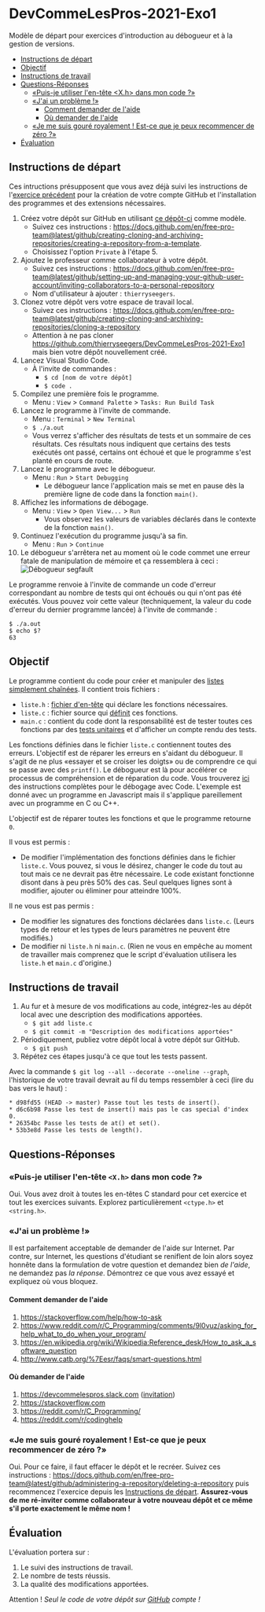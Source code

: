 # DevCommeLesPros-2021-Exo1

Modèle de départ pour exercices d'introduction au débogueur et à la gestion de versions.

<!-- TOC depthfrom:2 -->

- [Instructions de départ](#instructions-de-d%C3%A9part)
- [Objectif](#objectif)
- [Instructions de travail](#instructions-de-travail)
- [Questions-Réponses](#questions-r%C3%A9ponses)
    - [«Puis-je utiliser l'en-tête <X.h> dans mon code ?»](#%C2%ABpuis-je-utiliser-len-t%C3%AAte-xh-dans-mon-code-%C2%BB)
    - [«J'ai un problème !»](#%C2%ABjai-un-probl%C3%A8me-%C2%BB)
        - [Comment demander de l'aide](#comment-demander-de-laide)
        - [Où demander de l'aide](#o%C3%B9-demander-de-laide)
    - [«Je me suis gouré royalement ! Est-ce que je peux recommencer de zéro ?»](#%C2%ABje-me-suis-gour%C3%A9-royalement--est-ce-que-je-peux-recommencer-de-z%C3%A9ro-%C2%BB)
- [Évaluation](#%C3%A9valuation)

<!-- /TOC -->

## Instructions de départ

Ces intructions présupposent que vous avez déjà suivi les instructions de l'[exercice précédent](https://github.com/thierryseegers/DevCommeLesPros-2021-Exo0) pour la création de votre compte GitHub et l'installation des programmes et des extensions nécessaires.

1. Créez votre dépôt sur GitHub en utilisant [ce dépôt-ci](https://github.com/thierryseegers/DevCommeLesPros-2021-Exo1) comme modèle.
    - Suivez ces instructions : https://docs.github.com/en/free-pro-team@latest/github/creating-cloning-and-archiving-repositories/creating-a-repository-from-a-template.
    - Choisissez l'option `Private` à l'étape 5.
1. Ajoutez le professeur comme collaborateur à votre dépôt.
    - Suivez ces instructions : https://docs.github.com/en/free-pro-team@latest/github/setting-up-and-managing-your-github-user-account/inviting-collaborators-to-a-personal-repository
    - Nom d'utilisateur à ajouter : `thierryseegers`.
1. Clonez votre dépôt vers votre espace de travail local.
    - Suivez ces instructions : https://docs.github.com/en/free-pro-team@latest/github/creating-cloning-and-archiving-repositories/cloning-a-repository
    - Attention à ne pas cloner https://github.com/thierryseegers/DevCommeLesPros-2021-Exo1 mais bien votre dépôt nouvellement créé.
1. Lancez Visual Studio Code.
    - À l'invite de commandes :
        - `$ cd [nom de votre dépôt]`
        - `$ code .`
1. Compilez une première fois le programme.
    - Menu : `View` > `Command Palette` > `Tasks: Run Build Task`
1. Lancez le programme à l'invite de commande.
    - Menu : `Terminal` > `New Terminal`
    - `$ ./a.out`
    - Vous verrez s'afficher des résultats de tests et un sommaire de ces résultats.
    Ces résultats nous indiquent que certains des tests exécutés ont passé, certains ont échoué et que le programme s'est planté en cours de route.
1. Lancez le programme avec le débogueur.
    - Menu : `Run` > `Start Debugging`
        - Le débogueur lance l'application mais se met en pause dès la première ligne de code dans la fonction `main()`.
1. Affichez les informations de débogage.
    - Menu : `View` > `Open View...` > `Run`
        - Vous observez les valeurs de variables déclarés dans le contexte de la fonction `main()`.
1. Continuez l'exécution du programme jusqu'à sa fin.
    - Menu : `Run` > `Continue`
1. Le débogueur s'arrêtera net au moment où le code commet une erreur fatale de manipulation de mémoire et ça ressemblera à ceci :
![Débogueur segfault](https://user-images.githubusercontent.com/1580647/102505819-bf0a9500-4082-11eb-8bb6-d39b14596d60.png)

Le programme renvoie à l'invite de commande un code d'erreur correspondant au nombre de tests qui ont échoués ou qui n'ont pas été exécutés.
Vous pouvez voir cette valeur (techniquement, la valeur du code d'erreur du dernier programme lancée) à l'invite de commande :
```
$ ./a.out
$ echo $?
63
```

## Objectif

Le programme contient du code pour créer et manipuler des [listes simplement chaînées](https://fr.wikipedia.org/wiki/Liste_cha%C3%AEn%C3%A9e#Liste_simplement_cha%C3%AEn%C3%A9e).
Il contient trois fichiers :
- `liste.h` : [fichier d'en-tête](https://en.wikipedia.org/wiki/Include_directive#C/C++) qui déclare les fonctions nécessaires.
- `liste.c` : fichier source qui [définit](https://stackoverflow.com/a/1410632/1300177) ces fonctions.
- `main.c` : contient du code dont la responsabilité est de tester toutes ces fonctions par des [tests unitaires](https://fr.wikipedia.org/wiki/Test_unitaire) et d'afficher un compte rendu des tests.

Les fonctions définies dans le fichier `liste.c` contiennent toutes des erreurs.
L'objectif est de réparer les erreurs en s'aidant du débogueur.
Il s'agit de ne plus «essayer et se croiser les doigts» ou de comprendre ce qui se passe avec des `printf()`.
Le débogueur est là pour accélérer ce processus de compréhension et de réparation du code.
Vous trouverez [ici](https://code.visualstudio.com/docs/editor/debugging) des instructions complètes pour le débogage avec Code.
L'exemple est donné avec un programme en Javascript mais il s'applique pareillement avec un programme en C ou C++.

L'objectif est de réparer toutes les fonctions et que le programme retourne `0`.

Il vous est permis : 
- De modifier l'implémentation des fonctions définies dans le fichier `liste.c`.
Vous pouvez, si vous le désirez, changer le code du tout au tout mais ce ne devrait pas être nécessaire.
Le code existant fonctionne disont dans à peu près 50% des cas.
Seul quelques lignes sont à modifier, ajouter ou éliminer pour atteindre 100%.

Il ne vous est pas permis :
- De modifier les signatures des fonctions déclarées dans `liste.c`.
(Leurs types de retour et les types de leurs paramètres ne peuvent être modifiés.)
- De modifier ni `liste.h` ni `main.c`.
(Rien ne vous en empêche au moment de travailler mais comprenez que le script d'évaluation utilisera les `liste.h` et `main.c` d'origine.)

## Instructions de travail

1. Au fur et à mesure de vos modifications au code, intégrez-les au dépôt local avec une description des modifications apportées.
    - `$ git add liste.c`
    - `$ git commit -m "Description des modifications apportées"`
1. Périodiquement, publiez votre dépôt local à votre dépôt sur GitHub.
    - `$ git push`
1. Répétez ces étapes jusqu'à ce que tout les tests passent.

Avec la commande `$ git log --all --decorate --oneline --graph`, l'historique de votre travail devrait au fil du temps ressembler à ceci  (lire du bas vers le haut) :

```
* d98fd55 (HEAD -> master) Passe tout les tests de insert().
* d6c6b98 Passe les test de insert() mais pas le cas special d'index 0.
* 26354bc Passe les tests de at() et set().
* 53b3e8d Passe les tests de length().
```

## Questions-Réponses

### «Puis-je utiliser l'en-tête `<X.h>` dans mon code ?»

Oui.
Vous avez droit à toutes les en-têtes C standard pour cet exercice et tout les exercices suivants.
Explorez particulièrement `<ctype.h>` et `<string.h>`.

### «J'ai un problème !»

Il est parfaitement acceptable de demander de l'aide sur Internet.
Par contre, sur Internet, les questions d'étudiant se reniflent de loin alors soyez honnête dans la formulation de votre question et demandez bien *de l'aide*, ne demandez pas *la réponse*.
Démontrez ce que vous avez essayé et expliquez où vous bloquez.

#### Comment demander de l'aide
1. https://stackoverflow.com/help/how-to-ask
1. https://www.reddit.com/r/C_Programming/comments/9l0vuz/asking_for_help_what_to_do_when_your_program/
1. https://en.wikipedia.org/wiki/Wikipedia:Reference_desk/How_to_ask_a_software_question
1. http://www.catb.org/%7Eesr/faqs/smart-questions.html

#### Où demander de l'aide
1. https://devcommelespros.slack.com ([invitation](https://join.slack.com/t/devcommelespros/shared_invite/enQtODg1MjI3NTYwODE4LWI2NTE1YTQ2ODg2MmMyYTliYTJkNDcwYTVhOWQ5N2Y0NDkyZGZhZjAwM2Q2NDRjY2Y2NjI3OTU1YjAzZDcwY2I))
1. https://stackoverflow.com
1. https://reddit.com/r/C_Programming/
1. https://reddit.com/r/codinghelp

### «Je me suis gouré royalement ! Est-ce que je peux recommencer de zéro ?»

Oui.
Pour ce faire, il faut effacer le dépôt et le recréer.
Suivez ces instructions : https://docs.github.com/en/free-pro-team@latest/github/administering-a-repository/deleting-a-repository puis recommencez l'exercice depuis les [Instructions de départ](#instructions-de-d%C3%A9part).
**Assurez-vous de me ré-inviter comme collaborateur à votre nouveau dépôt et ce même s'il porte exactement le même nom !**

## Évaluation

L'évaluation portera sur :
1. Le suivi des instructions de travail.
1. Le nombre de tests réussis.
1. La qualité des modifications apportées.

Attention !
*Seul le code de votre dépôt sur [GitHub](https://github.com) compte !*
